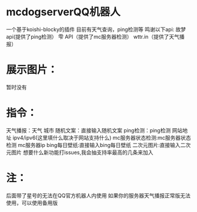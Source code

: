 # mcdogserverQQ机器人
一个基于koishi-blocky的插件
目前有天气查询，ping检测等
鸣谢以下api:
故梦api(提供了ping检测） 雫 API（提供了mc服务器检测）
wttr.in（提供了天气播报）
# 展示图片：
暂时没有
# 指令：
天气播报：天气 城市
随机文案：直接输入随机文案
ping检测：ping检测 网站地址 ipv4/ipv6(这里填什么取决于网站支持什么)
mc服务器状态检测:mc服务器状态检测 mc服务器ip
bing每日壁纸:直接输入bing每日壁纸
二次元图片:直接输入二次元图片
想要什么新功能打issues,我会抽支持率最高的几条来加入
# 注：
后面带了星号的无法在QQ官方机器人内使用
如果你的服务器天气播报正常版无法使用，可以使用备用版
